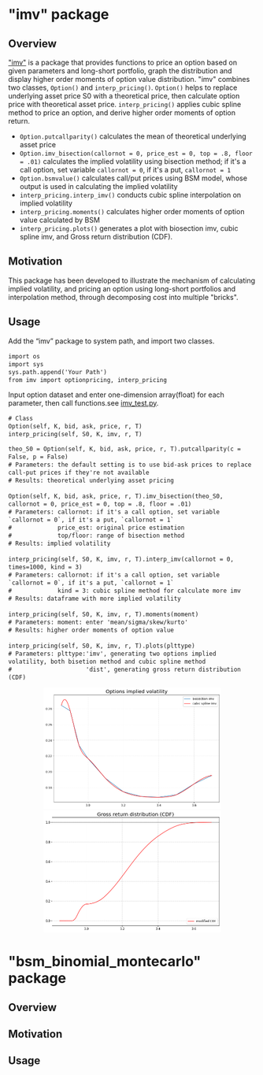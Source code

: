 "imv" package
============
## Overview

["imv"](https://github.com/ywt26/AssetPricing_project/blob/main/imv.py) is a package that provides functions to price an option based on given parameters and long-short portfolio, graph the distribution and display higher order moments of option value distribution. "imv" combines two classes, `Option()` and `interp_pricing()`. `Option()` helps to replace underlying asset price S0 with a theoretical price, then calculate option price with theoretical asset price. `interp_pricing()` applies cubic spline method to price an option, and derive higher order moments of option return.

* `Option.putcallparity()` calculates the mean of theoretical underlying asset price
* `Option.imv_bisection(callornot = 0, price_est = 0, top = .8, floor = .01)` calculates the implied volatility using bisection method; if it's a call option, set variable `callornot = 0`, if it's a put, `callornot = 1`
* `Option.bsmvalue()` calculates call/put prices using BSM model, whose output is used in calculating the implied volatility  
* `interp_pricing.interp_imv()` conducts cubic spline interpolation on implied volatility  
* `interp_pricing.moments()` calculates higher order moments of option value calculated by BSM
* `interp_pricing.plots()` generates a plot with biosection imv, cubic spline imv, and Gross return distribution (CDF).

## Motivation

This package has been developed to illustrate the mechanism of calculating implied volatility, and pricing an option using long-short portfolios and interpolation method, through decomposing cost into multiple "bricks".

## Usage

Add the “imv” package to system path, and import two classes.

```
import os
import sys
sys.path.append('Your Path')
from imv import optionpricing, interp_pricing
```

Input option dataset and enter one-dimension array(float) for each parameter, then call functions.see [imv_test.py](https://github.com/ywt26/AssetPricing_project/blob/main/imv_test.py).

```
# Class
Option(self, K, bid, ask, price, r, T)
interp_pricing(self, S0, K, imv, r, T)
```
```
theo_S0 = Option(self, K, bid, ask, price, r, T).putcallparity(c = False, p = False) 
# Parameters: the default setting is to use bid-ask prices to replace call-put prices if they're not available
# Results: theoretical underlying asset pricing

Option(self, K, bid, ask, price, r, T).imv_bisection(theo_S0, callornot = 0, price_est = 0, top = .8, floor = .01) 
# Parameters: callornot: if it's a call option, set variable `callornot = 0`, if it's a put, `callornot = 1`
#             price_est: original price estimation
#             top/floor: range of bisection method
# Results: implied volatility

interp_pricing(self, S0, K, imv, r, T).interp_imv(callornot = 0, times=1000, kind = 3)
# Parameters: callornot: if it's a call option, set variable `callornot = 0`, if it's a put, `callornot = 1`
#             kind = 3: cubic spline method for calculate more imv
# Results: dataframe with more implied volatility

interp_pricing(self, S0, K, imv, r, T).moments(moment)
# Parameters: moment: enter 'mean/sigma/skew/kurto'
# Results: higher order moments of option value

interp_pricing(self, S0, K, imv, r, T).plots(plttype)
# Parameters: plttype:'imv', generating two options implied volatility, both bisetion method and cubic spline method
#                     'dist', generating gross return distribution (CDF)
```  
<div align=center>
<img src="https://github.com/ywt26/AssetPricing_project/blob/main/plots_imv.png" width="360"><img src="https://github.com/ywt26/AssetPricing_project/blob/main/plots_dist.png" width="360">
</div>

 "bsm_binomial_montecarlo" package
============
## Overview

## Motivation

## Usage
